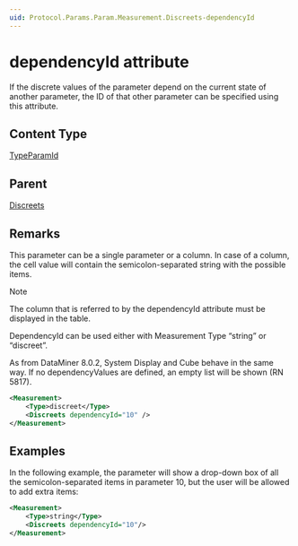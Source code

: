 ```yaml
---
uid: Protocol.Params.Param.Measurement.Discreets-dependencyId
---
```


# dependencyId attribute

If the discrete values of the parameter depend on the current state of another parameter, the ID of that other parameter can be specified using this attribute.

## Content Type

[TypeParamId](xref:Protocol-TypeParamId)

## Parent

[Discreets](xref:Protocol.Params.Param.Measurement.Discreets)

## Remarks

This parameter can be a single parameter or a column. In case of a column, the cell value will contain the semicolon-separated string with the possible items.

> [!NOTE]
> The column that is referred to by the dependencyId attribute must be displayed in the table.

DependencyId can be used either with Measurement Type “string” or “discreet”.

As from DataMiner 8.0.2, System Display and Cube behave in the same way. If no dependencyValues are defined, an empty list will be shown (RN 5817).

```xml
<Measurement>
	<Type>discreet</Type>
	<Discreets dependencyId="10" />
</Measurement>
```

## Examples

In the following example, the parameter will show a drop-down box of all the semicolon-separated items in parameter 10, but the user will be allowed to add extra items:

```xml
<Measurement>
	<Type>string</Type>
	<Discreets dependencyId="10"/>
</Measurement>
```
